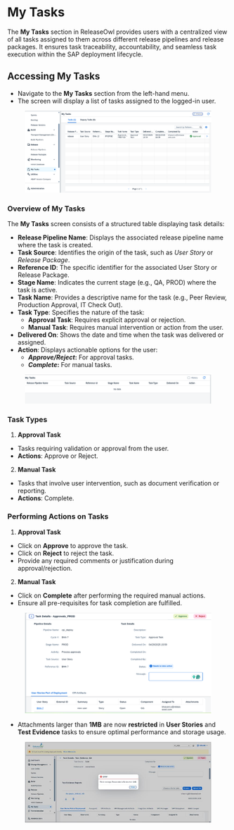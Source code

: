# My Tasks

The **My Tasks** section in ReleaseOwl provides users with a centralized view of all tasks assigned to them across different release pipelines and release packages. It ensures task traceability, accountability, and seamless task execution within the SAP deployment lifecycle.

## **Accessing My Tasks**

* Navigate to the **My Tasks** section from the left-hand menu.
* The screen will display a list of tasks assigned to the logged-in user.

<figure><img src="../.gitbook/assets/image (2) (1) (1) (1) (1) (1) (1) (1) (1) (1) (1).png" alt=""><figcaption></figcaption></figure>

### **Overview of My Tasks**

The **My Tasks** screen consists of a structured table displaying task details:

* **Release Pipeline Name**: Displays the associated release pipeline name where the task is created.
* **Task Source**: Identifies the origin of the task, such as _User Story_ or _Release Package_.
* **Reference ID**: The specific identifier for the associated User Story or Release Package.
* **Stage Name**: Indicates the current stage (e.g., QA, PROD) where the task is active.
* **Task Name**: Provides a descriptive name for the task (e.g., Peer Review, Production Approval, IT Check Out).
* **Task Type**: Specifies the nature of the task:
  * **Approval Task**: Requires explicit approval or rejection.
  * **Manual Task**: Requires manual intervention or action from the user.
* **Delivered On**: Shows the date and time when the task was delivered or assigned.
* **Action**: Displays actionable options for the user:
  * _**Approve/Reject**_**:** For approval tasks.
  * _**Complete**_**:** For manual tasks.

<figure><img src="../.gitbook/assets/image (40) (1).png" alt=""><figcaption></figcaption></figure>

### **Task Types**

1. **Approval Task**

* Tasks requiring validation or approval from the user.
* **Actions**: Approve or Reject.

2. **Manual Task**

* Tasks that involve user intervention, such as document verification or reporting.
* **Actions**: Complete.

### **Performing Actions on Tasks**

1. **Approval Task**

* Click on **Approve** to approve the task.
* Click on **Reject** to reject the task.
* Provide any required comments or justification during approval/rejection.

2. **Manual Task**

* Click on **Complete** after performing the required manual actions.
* Ensure all pre-requisites for task completion are fulfilled.

<figure><img src="../.gitbook/assets/image (1280).png" alt=""><figcaption></figcaption></figure>



* Attachments larger than **1MB** are now **restricted** in **User Stories** and **Test Evidence** tasks to ensure optimal performance and storage usage.

<figure><img src="../.gitbook/assets/image (1019).png" alt=""><figcaption></figcaption></figure>


